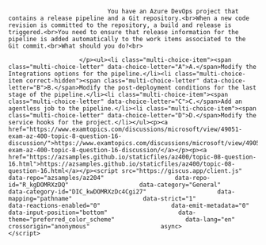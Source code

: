 <p class="card-text">
							
								You have an Azure DevOps project that contains a release pipeline and a Git repository.<br>When a new code revision is committed to the repository, a build and release is triggered.<br>You need to ensure that release information for the pipeline is added automatically to the work items associated to the Git commit.<br>What should you do?<br>
							
						</p><ul><li class="multi-choice-item"><span class="multi-choice-letter" data-choice-letter="A">A.</span>Modify the Integrations options for the pipeline.</li><li class="multi-choice-item correct-hidden"><span class="multi-choice-letter" data-choice-letter="B">B.</span>Modify the post-deployment conditions for the last stage of the pipeline.</li><li class="multi-choice-item"><span class="multi-choice-letter" data-choice-letter="C">C.</span>Add an agentless job to the pipeline.</li><li class="multi-choice-item"><span class="multi-choice-letter" data-choice-letter="D">D.</span>Modify the service hooks for the project.</li></ul><p><a href="https://www.examtopics.com/discussions/microsoft/view/49051-exam-az-400-topic-8-question-16-discussion/">https://www.examtopics.com/discussions/microsoft/view/49051-exam-az-400-topic-8-question-16-discussion/</a></p><p><a href="https://azsamples.github.io/staticfiles/az400/topic-08-question-16.html">https://azsamples.github.io/staticfiles/az400/topic-08-question-16.html</a></p><script src="https://giscus.app/client.js"                    data-repo="azsamples/az204"                    data-repo-id="R_kgDOMRXzDQ"                    data-category="General"                    data-category-id="DIC_kwDOMRXzDc4Cgi27"                    data-mapping="pathname"                    data-strict="1"                    data-reactions-enabled="0"                    data-emit-metadata="0"                    data-input-position="bottom"                    data-theme="preferred_color_scheme"                    data-lang="en"                    crossorigin="anonymous"                    async>                    </script>